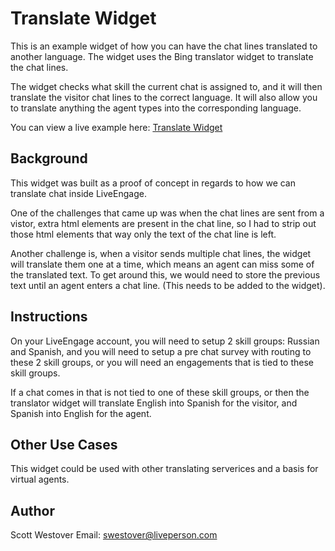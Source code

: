 # Translate Widget
This is an example widget of how you can have the chat lines translated to another language. The widget uses the Bing translator widget to translate the chat lines. 

The widget checks what skill the current chat is assigned to, and it will then translate the visitor chat lines to the correct language. It will also allow you to translate anything the agent types into the corresponding language.

You can view a live example here: [Translate Widget](https://scottwestover.herokuapp.com/liveengageWidgets/translateWidget/)

## Background
This widget was built as a proof of concept in regards to how we can translate chat inside LiveEngage.

One of the challenges that came up was when the chat lines are sent from a vistor, extra html elements are present in the chat line, so I had to strip out those html elements that way only the text of the chat line is left.

Another challenge is, when a visitor sends multiple chat lines, the widget will translate them one at a time, which means an agent can miss some of the translated text. To get around this, we would need to store the previous text until an agent enters a chat line. (This needs to be added to the widget).

## Instructions
On your LiveEngage account, you will need to setup 2 skill groups: Russian and Spanish, and you will need to setup a pre chat survey with routing to these 2 skill groups, or you will need an engagements that is tied to these skill groups.

If a chat comes in that is not tied to one of these skill groups, or then the translator widget will translate English into Spanish for the visitor, and Spanish into English for the agent.

## Other Use Cases
This widget could be used with other translating serverices and a basis for virtual agents. 

## Author
Scott Westover 
Email: swestover@liveperson.com